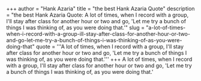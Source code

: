 +++
author = "Hank Azaria"
title = "the best Hank Azaria Quote"
description = "the best Hank Azaria Quote: A lot of times, when I record with a group, I'll stay after class for another hour or two and go, 'Let me try a bunch of things I was thinking of, as you were doing that.'"
slug = "a-lot-of-times-when-i-record-with-a-group-ill-stay-after-class-for-another-hour-or-two-and-go-let-me-try-a-bunch-of-things-i-was-thinking-of-as-you-were-doing-that"
quote = '''A lot of times, when I record with a group, I'll stay after class for another hour or two and go, 'Let me try a bunch of things I was thinking of, as you were doing that.'''
+++
A lot of times, when I record with a group, I'll stay after class for another hour or two and go, 'Let me try a bunch of things I was thinking of, as you were doing that.'
